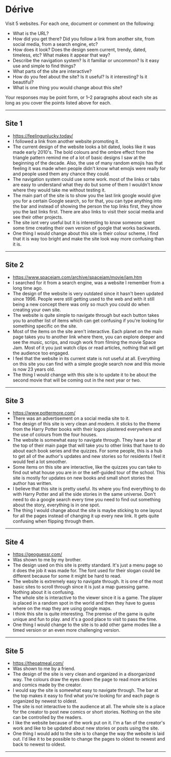 # Dérive

Visit 5 websites. For each one, document or comment on the following:
* What is the URL?
* How did you get there? Did you follow a link from another site, from social media, from a search engine, etc?
* How does it look? Does the design seem current, trendy, dated, timeless, etc? What makes it appear that way?
* Describe the navigation system? Is it familiar or uncommon? Is it easy use and simple to find things?
* What parts of the site are interactive?
* How do you feel about the site? Is it useful? Is it interesting? Is it beautiful?
* What is one thing you would change about this site?

Your responses may be point form, or 1–2 paragraphs about each site as long as you cover the points listed above for each.

---
## Site 1
* https://feelingunlucky.today/
* I followed a link from another website promoting it.
* The current design of the website looks a bit dated, looks like it was made early 2010's. The bold colours and the ombre effect from the triangle pattern remind me of a lot of basic designs I saw at the beginning of the decade. Also, the use of many random emojis has that feeling it was made when people didn't know what emojis were really for and people used them any chance they could.
* The navigation system could use some work. most of the links or tabs are easy to understand what they do but some of them I wouldn't know where they would take me without testing it.
* The main part of the site is to show you the last link google would give you for a certain Google search, so for that, you can type anything into the bar and instead of showing the person the top links first, they show you the last links first. There are also links to visit their social media and see their other projects.
* The site isnt very useful but it is interesting to know someone spent some time creating their own version of google that works backwards.
* One thing I would change about this site is their colour scheme, I find that it is way too bright and make the site look way more confusing than it is.



---
## Site 2
* https://www.spacejam.com/archive/spacejam/movie/jam.htm
* I searched for it from a search engine, was a website I remember from a long time ago.
* The design of the website is very outdated since it hasn't been updated since 1996. People were still getting used to the web and with it still being a new concept there was only so much you could do when creating your own site.
* The website is quite simple to navigate through but each button takes you to another list of items which can get confusing if you're looking for something specific on the site.
* Most of the items on the site aren't interactive. Each planet on the main page takes you to another link where there, you can explore deeper and see the music, scrips, and rough work from filming the movie Space Jam. Most of it you just watch clips or read articles, nothing that will get the audience too engaged.
* I feel that the website in its current state is not useful at all. Everything on this site you can find with a simple google search now and this movie is now 23 years old.
* The thing I would change with this site is to update it to be about the second movie that will be coming out in the next year or two.


---
## Site 3
* https://www.pottermore.com/
* There was an advertisement on a social media site to it.
* The design of this site is very clean and modern. it sticks to the theme from the Harry Potter books with their logos plastered everywhere and the use of colours from the four houses.
* The website is somewhat easy to navigate through. They have a bar at the top of their main page that will take you to other links that have to do about each book series and the quizzes. For some people, this is a hub to get all of the author's updates and new stories so for residents I feel it would feel a lot smoother.
* Some items on this site are interactive, like the quizzes you can take to find out what house you are in or the self-guided tour of the school. This site is mostly for updates on new books and small short stories the author has written.
* I believe that this site is pretty useful. Its where you find everything to do with Harry Potter and all the side stories in the same universe. Don't need to do a google search every time you need to find out something about the story, everything is in one spot.
* The thing I would change about the site is maybe sticking to one layout for all the pages instead of changing it up every new link. It gets quite confusing when flipping through them.


---
## Site 4
* https://geoguessr.com/
* Was shown to me by my brother.
* The design used on this site is pretty standard. It's just a menu page so it does the job it was made for. The font used for their slogan could be different because for some it might be hard to read.
* The website is extremely easy to navigate through. It is one of the most basic sites to scroll through since it is just a map guessing game. Nothing about it is confusing.
* The whole site is interactive to the viewer since it is a game. The player is placed in a random spot in the world and then they have to guess where on the map they are using google maps.
* I think this site is quite interesting. The premise of the game is quite unique and fun to play. and it's a good place to visit to pass the time.
* One thing I would change to the site is to add other game modes like a timed version or an even more challenging version.


---
## Site 5
* https://theoatmeal.com/
* Was shown to me by a friend.
* The design of the site is very clean and organized in a disorganized way. The colours draw the eyes down the page to read more articles and comics made by the creator.
* I would say the site is somewhat easy to navigate through. The bar at the top makes it easy to find what you're looking for and each page is organized by newest to oldest.
* The site is not interactive to the audience at all. The whole site is a place for the creator to post new comics or short stories. Nothing on the site can be controlled by the readers.
* I like the website because of the work put on it. I'm a fan of the creator's work and like to be updated about new stories or posts using the site.
* One thing I would add to the site is to change the way the website is laid out. I'd like it to be possible to change the pages to oldest to newest and back to newest to oldest.


---

